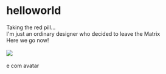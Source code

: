 # helloworld
Taking the red pill... <br />
I'm just an ordinary designer who decided to leave the Matrix <br />
Here we go now!<br />
<br />
<img src=“https://github.com/estudiodrops/helloworld/blob/master/me.jpg” /><br />
<br />
e com avatar